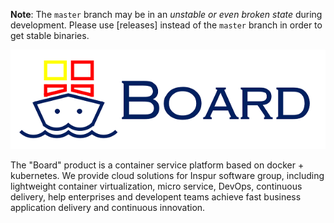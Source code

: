 
**Note**: The `master` branch may be in an *unstable or even broken state* during development.
Please use [releases] instead of the `master` branch in order to get stable binaries.

<img alt="Board" src="docs/img/board_logo.png">

The "Board" product is a container service platform based on docker + kubernetes. We provide cloud solutions for Inspur software group, including lightweight container virtualization, micro service, DevOps, continuous delivery, help enterprises and developent teams achieve fast business application delivery and continuous innovation.
